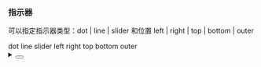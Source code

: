 ### 指示器

可以指定指示器类型：<yc-tag>dot</yc-tag> | <yc-tag>line</yc-tag> | <yc-tag>slider</yc-tag> 和位置 <yc-tag>left</yc-tag> | <yc-tag>right</yc-tag> | <yc-tag>top</yc-tag> | <yc-tag>bottom</yc-tag> | <yc-tag>outer</yc-tag>

<div class="cell-demo vp-raw">
  <yc-space
    direction="vertical"
    size="large">
    <yc-radio-group
      type="button"
      @change="updateType"
      style="{ marginBottom: '10px' }"
      :modelValue="indicatorType">
      <yc-radio value="dot">dot</yc-radio>
      <yc-radio value="line">line</yc-radio>
      <yc-radio value="slider">slider</yc-radio>
    </yc-radio-group>
    <yc-radio-group
      type="button"
      @change="updatePosition"
      :style="{ marginBottom: '20px' }"
      :modelValue="indicatorPosition">
      <yc-radio value="left">left</yc-radio>
      <yc-radio value="right">right</yc-radio>
      <yc-radio value="top">top</yc-radio>
      <yc-radio value="bottom">bottom</yc-radio>
      <yc-radio value="outer">outer</yc-radio>
    </yc-radio-group>
    <yc-carousel
      :indicator-type="indicatorType"
      :indicator-position="indicatorPosition"
      show-arrow="never"
      :style="{
        width: '600px',
        height: '240px',
      }">
      <yc-carousel-item v-for="image in images">
        <img
          :src="image"
          :style="{
            width: '100%',
          }" />
      </yc-carousel-item>
    </yc-carousel>
  </yc-space>
</div>

<script setup>
import { ref } from 'vue';
const images = ref([
  'https://p1-arco.byteimg.com/tos-cn-i-uwbnlip3yd/cd7a1aaea8e1c5e3d26fe2591e561798.png~tplv-uwbnlip3yd-webp.webp',
  'https://p1-arco.byteimg.com/tos-cn-i-uwbnlip3yd/6480dbc69be1b5de95010289787d64f1.png~tplv-uwbnlip3yd-webp.webp',
  'https://p1-arco.byteimg.com/tos-cn-i-uwbnlip3yd/0265a04fddbd77a19602a15d9d55d797.png~tplv-uwbnlip3yd-webp.webp',
]);
const indicatorType = ref('dot');
const indicatorPosition = ref('bottom');
const updateType = (type) => {
  indicatorType.value = type;
};
const updatePosition = (position) => {
  indicatorPosition.value = position;
};
</script>
<details>
<summary>
 <button class="code-btn"  >
    <icon-code />
 </button>
</summary>

```vue
<template>
  <yc-space
    direction="vertical"
    size="large">
    <yc-radio-group
      type="button"
      @change="updateType"
      style="{ marginBottom: '10px' }"
      :modelValue="indicatorType">
      <yc-radio value="dot">dot</yc-radio>
      <yc-radio value="line">line</yc-radio>
      <yc-radio value="slider">slider</yc-radio>
    </yc-radio-group>
    <yc-radio-group
      type="button"
      @change="updatePosition"
      :style="{ marginBottom: '20px' }"
      :modelValue="indicatorPosition">
      <yc-radio value="left">left</yc-radio>
      <yc-radio value="right">right</yc-radio>
      <yc-radio value="top">top</yc-radio>
      <yc-radio value="bottom">bottom</yc-radio>
      <yc-radio value="outer">outer</yc-radio>
    </yc-radio-group>
    <yc-carousel
      :indicator-type="indicatorType"
      :indicator-position="indicatorPosition"
      show-arrow="never"
      :style="{
        width: '600px',
        height: '240px',
      }">
      <yc-carousel-item v-for="image in images">
        <img
          :src="image"
          :style="{
            width: '100%',
          }" />
      </yc-carousel-item>
    </yc-carousel>
  </yc-space>
</template>

<script setup>
import { ref } from 'vue';
const images = ref([
  'https://p1-arco.byteimg.com/tos-cn-i-uwbnlip3yd/cd7a1aaea8e1c5e3d26fe2591e561798.png~tplv-uwbnlip3yd-webp.webp',
  'https://p1-arco.byteimg.com/tos-cn-i-uwbnlip3yd/6480dbc69be1b5de95010289787d64f1.png~tplv-uwbnlip3yd-webp.webp',
  'https://p1-arco.byteimg.com/tos-cn-i-uwbnlip3yd/0265a04fddbd77a19602a15d9d55d797.png~tplv-uwbnlip3yd-webp.webp',
]);
const indicatorType = ref('dot');
const indicatorPosition = ref('bottom');
const updateType = (type) => {
  indicatorType.value = type;
};
const updatePosition = (position) => {
  indicatorPosition.value = position;
};
</script>
```

</details>
